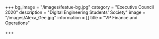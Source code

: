 +++
bg_image = "/images/featue-bg.jpg"
category = "Executive Council 2020"
description = "Digital Engineering Students' Society"
image = "/images/Alexa_Gee.jpg"
information = []
title = "VP Finance and Operations"

+++
